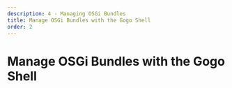 ```yaml
---
description: 4 - Managing OSGi Bundles
title: Manage OSGi Bundles with the Gogo Shell
order: 2
---
```


# Manage OSGi Bundles with the Gogo Shell
<!-- 
OSGi framework implementations provide tools for managing the bundles inside the container. Some of the common bundle management tasks are to:

* Check which bundles are installed and what their versions are
* Start, stop, install, and uninstall bundles
* Refresh bundle service bindings with update and refresh
* Find bundles, components, or services in the container
* Check bundle headers
* Check component properties
* Check which service implementation your service reference is bound to
* Troubleshoot why a bundle or component didn't activate

The Apache Felix project provides the Gogo Shell and Felix Web Console tools for bundle management. The Gogo Shell is an OSGi application itself and a command shell interpreter for the OSGi container. The Gogo Shell provides full access to the OSGi container, making all the registered services and components available from within the Shell environment. It's based on the Tiny Shell Language (TSL) and supports features like: 

* Completion
* Pipes
* Closures
* Variable setting 
* Referencing container services
* Scripting

> Notice that since version 7.1, Gogo Shell access from the _Command Line_ is __disabled__ by the portal default configuration (portal.properties). You can, however, also access the Gogo Shell from the _Control Panel_ directly.

## Command Namespaces

Gogo Shell commands are divided into namespaces:

* __dependencymanager:__ dependency management commands
* __ds:__ Declarative Services-specific
* __equinox:__ Equinox-specific
* __felix:__ Felix-specific
* __formNavigator:__ Liferay form navigator
* __gogo:__ Gogo Shell utility commands
* __obr:__ OSGi bundle repository commands
* __scr:__ service component runtime namespace for component management
* __thumbnails:__ Liferay thumbnails management
* __verify:__ Liferay module upgrade commands

Using namespace prefixes is not mandatory, but you should be aware that some of the commands exist in multiple namespaces. Without using the namespace, there's no guarantee which one will be executed. These commands are, for example, *list* or *refresh*.

## Basic Commands

* __help:__ shows a list of all commands
* __help [command]:__ shows command-specific help
* __disconnect:__ disconnects from the Shell (*exit* shuts down the container)
* __lb:__ lists all bundles
* __services:__ lists all registered services
*  __start / stop [bundleid]:__ starts / stops a bundle
* __update [bundleid]:__ reinstalls a bundle
* __enable [componentid]:__ enables a component
* __b [bundleid]:__ displays information about a bundle
* __diag [bundleid]:__ diagnoses a bundle
* __headers [bundleid]:__ shows Manifest headers of a bundle 
* __inspect capability service [bundleid]:__ lists all services provided by a bundle
* __dm wtf:__ shows any missing dependencies 
* __getProperties:__ shows system properties 

## Command Examples

## lb
 
Find bundles by their symbolic name, containing a word "blogs":

```bash
g! lb -s | grep "blogs"
	1548|Active     |   10|com.liferay.adaptive.media.blogs.editor.configuration (1.0.1)
	1549|Active     |   10|com.liferay.adaptive.media.blogs.item.selector.web (1.0.1)
	1550|Active     |   10|com.liferay.adaptive.media.blogs.web (1.0.1)
	1551|Resolved   |   10|com.liferay.adaptive.media.blogs.web.fragment (1.0.1)
	1725|Active     |   10|com.liferay.blogs.api (3.1.0)
	1726|Active     |   10|com.liferay.blogs.editor.configuration (1.0.10)
	1727|Active     |   10|com.liferay.blogs.item.selector.api (1.1.0)
	1728|Active     |   10|com.liferay.blogs.item.selector.web (2.0.0)
	1729|Active     |   10|com.liferay.blogs.layout.prototype (2.0.13)
	1730|Active     |   10|com.liferay.blogs.recent.bloggers.api (1.0.1)
	1731|Active     |   10|com.liferay.blogs.recent.bloggers.web (2.0.0)
	1732|Active     |   10|com.liferay.blogs.service (1.1.11)
	1733|Active     |   10|com.liferay.blogs.web (2.0.3)
	1779|Active     |   10|com.liferay.microblogs.api (2.1.3)
	1780|Active     |   10|com.liferay.microblogs.service (2.1.15)
	1781|Active     |   10|com.liferay.microblogs.web (2.0.25)
true
g!
```

Show locations of bundles containing a word "com.liferay.blogs.web"

```bash
g! lb -l | grep "com.liferay.blogs.web"

1733|Active     |   10|/com.liferay.blogs.web-2.0.3.jar?lpkgPath=/opt/liferay-dxp-digital-enterprise-7.0-sp7/osgi/marketplace/Liferay Collaboration.lpkg
true
```

## inspect

Show services provided by a bundle:

```bash
g! inspect capability service 1780         

com.liferay.microblogs.service_2.1.15 [1780] provides:
------------------------------------------------------
service; com.liferay.portal.upgrade.registry.UpgradeStepRegistrator with properties:
	component.name = com.liferay.microblogs.internal.upgrade.MicroblogsServiceUpgrade
	component.id = 2752
	service.id = 1295
	service.bundleid = 1780
	service.scope = bundle
	Used by:
		com.liferay.portal.upgrade.impl_1.0.1 [1521]
service; com.liferay.portal.kernel.security.permission.ResourcePermissionChecker with properties:
	resource.name = com.liferay.microblogs
	component.name = com.liferay.microblogs.service.permission.MicroblogsPermission
	component.id = 2754
	service.id = 1296
	service.bundleid = 1780
	service.scope = bundle
...
```

## scr:info

Show component info

```bash
g! scr:info com.liferay.portal.target.platform.indexer.IndexerFactory

*** Bundle: com.liferay.portal.target.platform.indexer (2120)
Component Description:
	Name: com.liferay.portal.target.platform.indexer.IndexerFactory
	Implementation Class: com.liferay.portal.target.platform.indexer.IndexerFactory
	Default State: enabled
	Activation: immediate
	Configuration Policy: optional
	Activate Method: activate
	Deactivate Method: deactivate
	Modified Method: -
	Configuration Pid: [com.liferay.portal.target.platform.indexer.IndexerFactory]
	Services: 
	com.liferay.portal.target.platform.indexer.IndexerFactory
	Service Scope: singleton
	Component Description Properties:
	Component Configuration:
	ComponentId: 28
	State: active      
	Component Configuration Properties:
		component.id = 28
		component.name = com.liferay.portal.target.platform.indexer.IndexerFactory
```

## Scripting Support

OSGi runtime components are available and accessible in the Gogo Shell.

Below is a demonstration of how to call a Liferay User Service from within the Shell, to list all the users:

<pre style="font-size: 0.78em;"><code class="java">
portalUtilReference=(serviceReference "com.liferay.portal.kernel.util.PortalUtil")

portalUtil=(service $portalUtilReference)

defaultCompanyId=($portalUtil getDefaultCompanyId)

userServiceReference=(serviceReference "com.liferay.portal.kernel.service.UserLocalService")

userService=(service $userServiceReference)

users=$userService getCompanyUsers $defaultCompanyId 0 100   

each $users { $it getFullName }
</code></pre>

## Using Gogo With Blade CLI

You can also execute Gogo Shell commands from Blade CLI. This allows you, for example, to pipe the Gogo Shell command ouput to your Bash shell. The syntax for the commands is:
```bash
blade sh [gogo_shell_command]
```

The following Bash script example finds all bundles that have "blogs" in their name and finds references to "com.liferay.blogs.kernel.model" in their headers:

```bash
#!/bin/bash

while read -r bundle
do
        printf "\n$bundle\n"
        for i in $(echo $bundle | awk -F\| '{print $1}')
        do
                blade sh "headers $i"
        done | grep com.liferay.blogs.kernel.model

done <<< "$(blade sh lb -s | grep -i blogs | awk '{print}')"
```

## Creating Custom Shell Commands

Gogo Shell commands are OSGi service components. To create your own Gogo Shell commands, you just have to create an OSGi command component and deploy it to the OSGi. 

Below is an example of a Gogo Shell command component:

```java
@Component(
	property = {
		"osgi.command.function=portalStatistics",
		"osgi.command.scope=blade"
    },
	service = Object.class
)
public class PortalStatisticsCommands {
	...
}
```

## Shell Configuration

Access to the Gogo Shell as well as its port is controlled by the following property in [`portal.properties`](https://github.com/liferay/liferay-portal/blob/7.1.x/portal-impl/src/portal.properties):

```properties
module.framework.properties.osgi.console=localhost:11311
```

<div class="summary">
<h3>Knowledge Check</h3>
<ul>
	<li>Gogo Shell commands are divided into ______________________.</li>
	<li>All component and service objects in the OSGi runtime are available and accessible in the _________________ Shell.</li>
	<li>To create your own Gogo __________________, you just have to create an OSGi command component and deploy it to the OSGi container.</li>
	<li>The Gogo Shell can be configured from ______________________________.</li>
</ul>
</div> -->